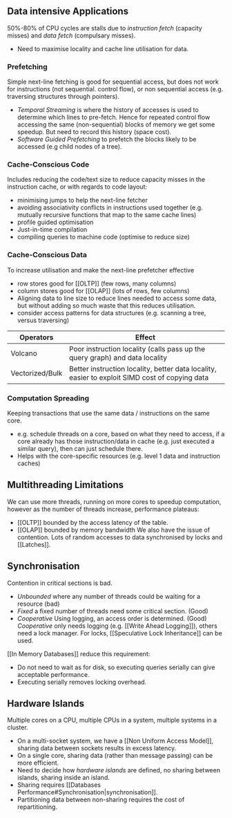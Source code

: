 ## Data intensive Applications
50%-80% of CPU cycles are stalls due to *instruction fetch* (capacity misses) and *data fetch* (compulsary misses).
- Need to maximise locality and cache line utilisation for data.
### Prefetching
Simple next-line fetching is good for sequential access, but does not work for instructions (not sequential. control flow), or non sequential access (e.g. traversing structures through pointers).
- *Temporal Streaming* is where the history of accesses is used to determine which lines to pre-fetch. Hence for repeated control flow accessing the same (non-sequential) blocks of memory we get some speedup. But need to record this history (space cost).
- *Software Guided Prefetching* to prefetch the blocks likely to be accessed (e.g child nodes of a tree).
### Cache-Conscious Code
Includes reducing the code/text size to reduce capacity misses in the instruction cache, or with regards to code layout:
- minimising jumps to help the next-line fetcher
- avoiding associativity conflicts in instructions used together (e.g. mutually recursive functions that map to the same cache lines)
- profile guided optimisation
- Just-in-time compilation
- compiling queries to machine code (optimise to reduce size)
### Cache-Conscious Data
To increase utilisation and make the next-line prefetcher effective
- row stores good for [[OLTP]] (few rows, many columns)
- column stores good for [[OLAP]] (lots of rows, few columns)
- Aligning data to line size to reduce lines needed to access some data, but without adding so much waste that this reduces utilisation.
- consider access patterns for data structures (e.g. scanning a tree, versus traversing)

| Operators | Effect |
|-|-|
| Volcano | Poor instruction locality (calls pass up the query graph) and data locality |
| Vectorized/Bulk | Better instruction locality, better data locality, easier to exploit SIMD cost of copying data |
### Computation Spreading
Keeping transactions that use the same data / instructions on the same core.
- e.g. schedule threads on a core, based on what they need to access, if a core already has those instruction/data in cache (e.g. just executed a similar query), then can just schedule there.
- Helps with the core-specific resources (e.g. level 1 data and instruction caches)
## Multithreading Limitations
We can use more threads, running on more cores to speedup computation, however as the number of threads increase, performance plateaus:
- [[OLTP]]  bounded by the access latency of the table.
- [[OLAP]] bounded by memory bandwidth
We also have the issue of contention. Lots of random accesses to data synchronised by locks and [[Latches]].
## Synchronisation
Contention in critical sections is bad.
- *Unbounded* where any number of threads could be waiting for a resource (bad)
- *Fixed* a fixed number of threads need some critical section. (Good)
- *Cooperative* Using logging, an access order is determined. (Good)
*Cooperative* only needs logging (e.g. [[Write Ahead Logging]]), others need a lock manager. For locks, [[Speculative Lock Inheritance]] can be used.

[[In Memory Databases]] reduce this requirement:
- Do not need to wait as for disk, so executing queries serially can give acceptable performance.
- Executing serially removes locking overhead.
## Hardware Islands
Multiple cores on a CPU, multiple CPUs in a system, multiple systems in a cluster.
- On a multi-socket system, we have a [[Non Uniform Access Model]], sharing data between sockets results in excess latency.
- On a single core, sharing data (rather than message passing) can be more efficient.
- Need to decide how *hardware islands* are defined, no sharing between islands, sharing inside an island.
- Sharing requires [[Databases Performance#Synchronisation|synchronisation]].
- Partitioning data between non-sharing requires the cost of repartitioning.
